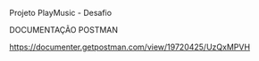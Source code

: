 Projeto PlayMusic - Desafio

DOCUMENTAÇÃO POSTMAN

https://documenter.getpostman.com/view/19720425/UzQxMPVH
